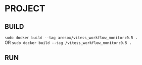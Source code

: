 # PROJECT

## BUILD
`sudo docker build --tag aresox/vitess_workflow_monitor:0.5 .`  
OR 
`sudo docker build --tag /vitess_workflow_monitor:0.5 .`

## RUN
